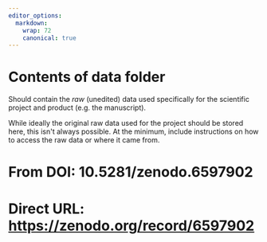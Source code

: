 ```yaml
---
editor_options:
  markdown:
    wrap: 72
    canonical: true
---
```


# Contents of data folder

Should contain the *raw* (unedited) data used specifically for the
scientific project and product (e.g. the manuscript).

While ideally the original raw data used for the project should be
stored here, this isn't always possible. At the minimum, include
instructions on how to access the raw data or where it came from.

# From DOI: 10.5281/zenodo.6597902

# Direct URL: <https://zenodo.org/record/6597902>

